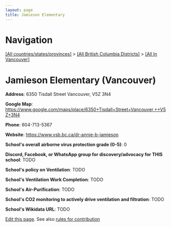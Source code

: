 ```yaml
---
layout: page
title: Jamieson Elementary
---
```

# Navigation

[[All countries/states/provinces]](../../..) > [[All British Columbia Districts]](../..) > [[All In Vancouver]](..)

# Jamieson Elementary (Vancouver)

**Address**: 6350 Tisdall Street Vancouver,  V5Z 3N4

**Google Map**: <https://www.google.com/maps/place/6350+Tisdall+Street+Vancouver,++V5Z+3N4>

**Phone**: 604-713-5367

**Website**: <https://www.vsb.bc.ca/dr-annie-b-jamieson>

**School's overall airborne virus protection grade (0-5)**: 0

**Discord, Facebook, or WhatsApp group for discovery/advocacy for THIS school**: TODO

**School's policy on Ventilation**: TODO

**School's Ventilation Work Completion**: TODO

**School's Air-Purification**: TODO

**School's CO2 monitoring to actively drive ventilation and filtration**: TODO

**School's Wikidata URL**: TODO


[Edit this page](https://github.com/ventilate-schools/BC/edit/main/./Vancouver/Jamieson_Elementary.md). See also [rules for contribution](../../../contribution-rules/)